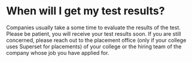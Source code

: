 # When will I get my test results?

Companies usually take a some time to evaluate the results of the test. Please be patient, you will receive your test results soon. If you are still concerned, please reach out to the placement office \(only if your college uses Superset for placements\) of your college or the hiring team of the company whose job you have applied for.



